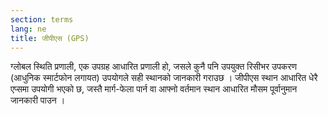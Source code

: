 ```yaml
---
section: terms
lang: ne
title: जीपीएस (GPS)
---
```


ग्लोबल स्थिति प्रणाली, एक उपग्रह आधारित प्रणाली हो, जसले कुनै पनि उपयुक्त रिसीभर उपकरण (आधुनिक स्मार्टफोन लगायत) उपयोगले सही स्थानको जानकारी गराउछ । जीपीएस स्थान आधारित धेरै एप्समा उपयोगी भएको छ, जस्तै मार्ग-फेला पार्न वा आफ्नो वर्तमान स्थान आधारित मौसम पूर्वानुमान जानकारी  पाउन ।
